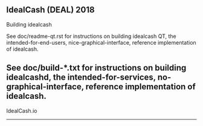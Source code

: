 IdealCash (DEAL) 2018
----------------------------------------------------------
Building idealcash

See doc/readme-qt.rst for instructions on building idealcash QT,
the intended-for-end-users, nice-graphical-interface, reference
implementation of idealcash.

See doc/build-*.txt for instructions on building idealcashd,
the intended-for-services, no-graphical-interface, reference
implementation of idealcash.
----------------------------------------------------------

IdealCash.io

----------------------------------------------------------

